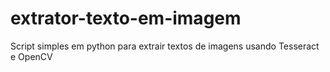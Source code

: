 # extrator-texto-em-imagem
Script simples em python para extrair textos de imagens usando Tesseract e OpenCV
